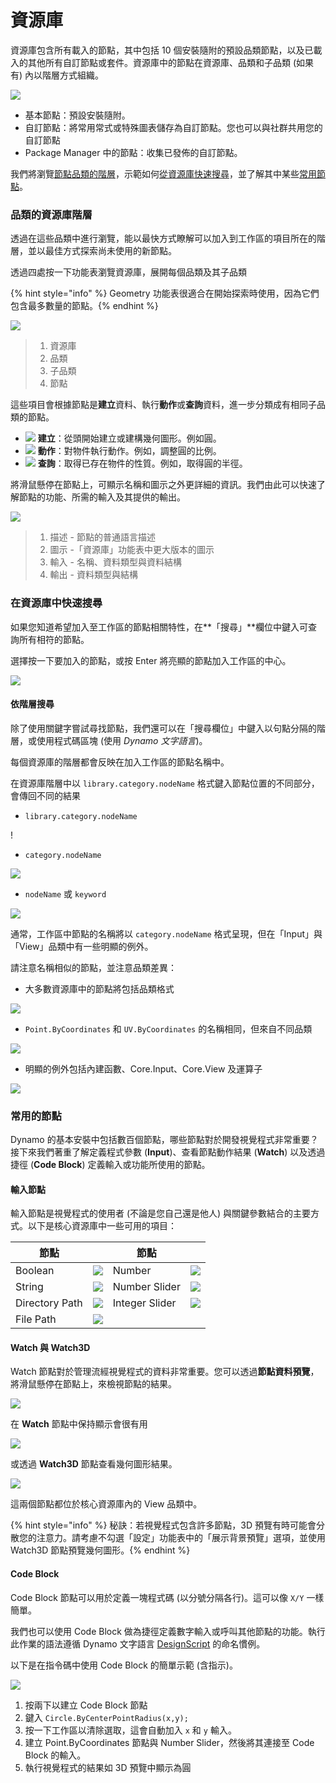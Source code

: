 # 資源庫

資源庫包含所有載入的節點，其中包括 10 個安裝隨附的預設品類節點，以及已載入的其他所有自訂節點或套件。資源庫中的節點在資源庫、品類和子品類 (如果有) 內以階層方式組織。

![](images/3-2/library-libraryUI.jpg)

* 基本節點：預設安裝隨附。
* 自訂節點：將常用常式或特殊圖表儲存為自訂節點。您也可以與社群共用您的自訂節點
* Package Manager 中的節點：收集已發佈的自訂節點。

我們將瀏覽[節點品類的階層](3-3\_dynamo\_libraries.md#library-hierarchy-for-categories)，示範如何[從資源庫快速搜尋](3-3\_dynamo\_libraries.md#quick-search-in-library)，並了解其中某些[常用節點](3-3\_dynamo\_libraries.md#frequently-used-nodes)。

### 品類的資源庫階層

透過在這些品類中進行瀏覽，能以最快方式瞭解可以加入到工作區的項目所在的階層，並以最佳方式探索尚未使用的新節點。

透過四處按一下功能表瀏覽資源庫，展開每個品類及其子品類

{% hint style="info" %} Geometry 功能表很適合在開始探索時使用，因為它們包含最多數量的節點。{% endhint %}

![](images/3-2/library-modifiedandresizelibrarycategories.jpg)

> 1. 資源庫
> 2. 品類
> 3. 子品類
> 4. 節點

這些項目會根據節點是**建立**資料、執行**動作**或**查詢**資料，進一步分類成有相同子品類的節點。

* ![](images/3-2/userinterface-create.jpg) **建立**：從頭開始建立或建構幾何圖形。例如圓。
* ![](images/3-2/userinterface-action.jpg) **動作**：對物件執行動作。例如，調整圓的比例。
* ![](images/3-2/userinterface-query.jpg) **查詢**：取得已存在物件的性質。例如，取得圓的半徑。

將滑鼠懸停在節點上，可顯示名稱和圖示之外更詳細的資訊。我們由此可以快速了解節點的功能、所需的輸入及其提供的輸出。

![](images/3-2/userinterface-nodedescription.jpg)

> 1. 描述 - 節點的普通語言描述
> 2. 圖示 -「資源庫」功能表中更大版本的圖示
> 3. 輸入 - 名稱、資料類型與資料結構
> 4. 輸出 - 資料類型與結構

### 在資源庫中快速搜尋

如果您知道希望加入至工作區的節點相關特性，在**「搜尋」**欄位中鍵入可查詢所有相符的節點。

選擇按一下要加入的節點，或按 Enter 將亮顯的節點加入工作區的中心。

![](images/3-2/userinterface-search.jpg)

#### 依階層搜尋

除了使用關鍵字嘗試尋找節點，我們還可以在「搜尋欄位」中鍵入以句點分隔的階層，或使用程式碼區塊 (使用 _Dynamo 文字語言_)。

每個資源庫的階層都會反映在加入工作區的節點名稱中。

在資源庫階層中以 `library.category.nodeName` 格式鍵入節點位置的不同部分，會傳回不同的結果

* `library.category.nodeName`

\![](<images/3-2/library-searchbyhierarchygeometrypointbycoordinates(1) (1).jpg>)

* `category.nodeName`

![](images/3-2/library-searchbyhierarchy2pointbycoordinates.jpg)

* `nodeName` 或 `keyword`

![](images/3-2/library-searchbyhierarchy3bycoordinates.jpg)

通常，工作區中節點的名稱將以 `category.nodeName` 格式呈現，但在「Input」與「View」品類中有一些明顯的例外。

請注意名稱相似的節點，並注意品類差異：

* 大多數資源庫中的節點將包括品類格式

![](images/3-2/library-nodecategorydifferences1.jpg)

* `Point.ByCoordinates` 和 `UV.ByCoordinates` 的名稱相同，但來自不同品類

![](images/3-2/library-nodecategorydifferences2.jpg)

* 明顯的例外包括內建函數、Core.Input、Core.View 及運算子

![](images/3-2/library-nodecategorydifferences3.jpg)

### 常用的節點

Dynamo 的基本安裝中包括數百個節點，哪些節點對於開發視覺程式非常重要？接下來我們著重了解定義程式參數 (**Input**)、查看節點動作結果 (**Watch**) 以及透過捷徑 (**Code Block**) 定義輸入或功能所使用的節點。

#### 輸入節點

輸入節點是視覺程式的使用者 (不論是您自己還是他人) 與關鍵參數結合的主要方式。以下是核心資源庫中一些可用的項目：

| 節點           |                                           | 節點           |                                           |
| -------------- | ----------------------------------------- | -------------- | ----------------------------------------- |
| Boolean        | ![](images/3-2/library-boolean.jpg)       | Number         | ![](images/3-2/library-number.jpg)        |
| String         | ![](images/3-2/library-string.jpg)        | Number Slider  | ![](images/3-2/library-numberslider.jpg)  |
| Directory Path | ![](images/3-2/library-directorypath.jpg) | Integer Slider | ![](images/3-2/library-integerslider.jpg) |
| File Path      | ![](images/3-2/library-filepath.jpg)      |                |                                           |

#### Watch 與 Watch3D

Watch 節點對於管理流經視覺程式的資料非常重要。您可以透過**節點資料預覽**，將滑鼠懸停在節點上，來檢視節點的結果。

![](images/3-2/library-nodepreview.jpg)

在 **Watch** 節點中保持顯示會很有用

![](images/3-2/library-watchnode.jpg)

或透過 **Watch3D** 節點查看幾何圖形結果。

![](images/3-2/library-watch3dnode.gif)

這兩個節點都位於核心資源庫內的 View 品類中。

{% hint style="info" %} 秘訣：若視覺程式包含許多節點，3D 預覽有時可能會分散您的注意力。請考慮不勾選「設定」功能表中的「展示背景預覽」選項，並使用 Watch3D 節點預覽幾何圖形。{% endhint %}

#### Code Block

Code Block 節點可以用於定義一塊程式碼 (以分號分隔各行)。這可以像 `X/Y` 一樣簡單。

我們也可以使用 Code Block 做為捷徑定義數字輸入或呼叫其他節點的功能。執行此作業的語法遵循 Dynamo 文字語言 [DesignScript](../coding-in-dynamo/7\_code-blocks-and-design-script/7-2\_design-script-syntax.md) 的命名慣例。

以下是在指令碼中使用 Code Block 的簡單示範 (含指示)。

![](images/3-2/library-codeblockdemo.gif)

1. 按兩下以建立 Code Block 節點
2. 鍵入 `Circle.ByCenterPointRadius(x,y);`
3. 按一下工作區以清除選取，這會自動加入 `x` 和 `y` 輸入。
4. 建立 Point.ByCoordinates 節點與 Number Slider，然後將其連接至 Code Block 的輸入。
5. 執行視覺程式的結果如 3D 預覽中顯示為圓
